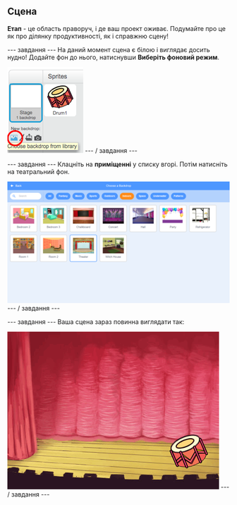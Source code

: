 ## Сцена

**Етап** - це область праворуч, і де ваш проект оживає. Подумайте про це як про ділянку продуктивності, як і справжню сцену!

\--- завдання \--- На даний момент сцена є білою і виглядає досить нудно! Додайте фон до нього, натиснувши **Виберіть фоновий режим**.

![скріншот](images/band-stage-choose.png) \--- / завдання \---

\--- завдання \--- Клацніть на **приміщенні** у списку вгорі. Потім натисніть на театральний фон.

![скріншот](images/band-backdrop.png) \--- / завдання \---

\--- завдання \--- Ваша сцена зараз повинна виглядати так:

![скріншот](images/band-stage.png) \--- / завдання \---